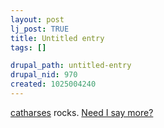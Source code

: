 ```yaml
--- 
layout: post
lj_post: TRUE
title: Untitled entry
tags: []

drupal_path: untitled-entry
drupal_nid: 970
created: 1025004240
---
```

<a href="http://catharses.livejournal.com">catharses</a> rocks.
<A HREF="http://www.livejournal.com/talkpost.bml?journal=catharses&itemid=2019">Need I say more?</A>
